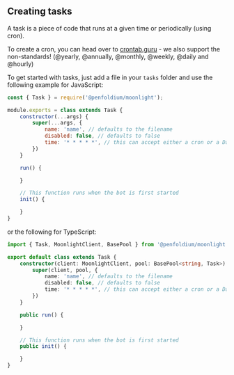 ## Creating tasks

A task is a piece of code that runs at a given time or periodically (using cron).

To create a cron, you can head over to [crontab.guru](https://crontab.guru) - we also support the non-standards! (@yearly, @annually, @monthly, @weekly, @daily and @hourly)

To get started with tasks, just add a file in your `tasks` folder and use the following example for JavaScript: 

```js
const { Task } = require('@penfoldium/moonlight');

module.exports = class extends Task {
    constructor(...args) {
        super(...args, {
            name: 'name', // defaults to the filename
            disabled: false, // defaults to false
            time: '* * * * *', // this can accept either a cron or a Date
        })
    }

    run() {

    }

    // This function runs when the bot is first started
    init() {

    }
}
```

or the following for TypeScript:

```ts
import { Task, MoonlightClient, BasePool } from '@penfoldium/moonlight';

export default class extends Task {
    constructor(client: MoonlightClient, pool: BasePool<string, Task>) {
        super(client, pool, {
            name: 'name', // defaults to the filename
            disabled: false, // defaults to false
            time: '* * * * *', // this can accept either a cron or a Date
        })
    }

    public run() {

    }

    // This function runs when the bot is first started
    public init() {

    }
}
```